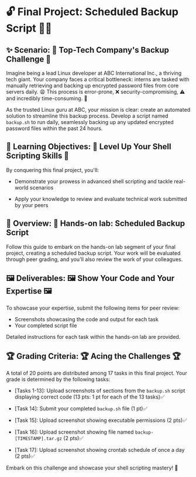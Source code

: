 # 🔓 Final Project: Scheduled Backup Script 🕵️‍♂️

## ✨ Scenario: 🏢 Top-Tech Company's Backup Challenge 🏢

Imagine being a lead Linux developer at ABC International Inc., a thriving tech giant. 
Your company faces a critical bottleneck: interns are tasked with manually retrieving and
backing up encrypted password files from core servers daily. 😩 This process is error-prone, 
❌ security-compromising, ⚠️ and incredibly time-consuming. 🤯

As the trusted Linux guru at ABC, your mission is clear: create an automated solution to streamline this backup process. 
Develop a script named `backup.sh` to run daily, seamlessly backing up any updated encrypted password files within the past 24 hours. 

## 🧠 Learning Objectives: 🧠 Level Up Your Shell Scripting Skills 🧠

By conquering this final project, you'll:

* Demonstrate your prowess in advanced shell scripting and tackle real-world scenarios

* Apply your knowledge to review and evaluate technical work submitted by your peers 

## 🧰 Overview: 🧰 Hands-on lab: Scheduled Backup Script 

Follow this guide to embark on the hands-on lab segment of your final project, creating a scheduled backup script.
Your work will be evaluated through peer grading, and you'll also review the work of your colleagues. 

## 🖼️ Deliverables: 🖼️ Show Your Code and Your Expertise 🖼️

To showcase your expertise, submit the following items for peer review:

* Screenshots showcasing the code and output for each task 
* Your completed script file

Detailed instructions for each task within the hands-on lab are provided. 

## 🏆 Grading Criteria: 🏆 Acing the Challenges 🏆

A total of 20 points are distributed among 17 tasks in this final project. Your grade is determined by the following tasks:

* [Tasks 1-13]: Upload screenshots of sections from the `backup.sh` script displaying correct code (13 pts: 1 pt for each of the 13 tasks)✅

* [Task 14]: Submit your completed `backup.sh` file (1 pt)✅

* [Task 15]: Upload screenshot showing executable permissions (2 pts)✅

* [Task 16]: Upload screenshot showing file named `backup-[TIMESTAMP].tar.gz` (2 pts)✅

* [Task 17]: Upload screenshot showing crontab schedule of once a day (2 pts)✅

Embark on this challenge and showcase your shell scripting mastery! 💪
